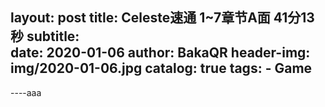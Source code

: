 layout:     post
title:      Celeste速通 1~7章节A面 41分13秒
subtitle:   
date:       2020-01-06
author:     BakaQR
header-img: img/2020-01-06.jpg
catalog: true
tags:
    - Game
---

----aaa